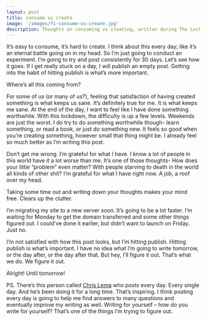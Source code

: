 ```yaml
---
layout: post
title: consume vs create
image: '/images/fi-consume-vs-create.jpg'
description: Thoughts on consuming vs creating, written during The Lockdown
---
```


It’s easy to consume, it’s hard to create. I think about this every day; like it’s an eternal battle going on in my head. So I’m just going to conduct an experiment. I’m going to try and post consistently for 30 days. Let’s see how it goes. If I get really stuck on a day, I will publish an empty post. Getting into the habit of hitting publish is what’s more important.

Where’s all this coming from?

For some of us (or many of us?), feeling that satisfaction of having created something is what keeps us sane. It’s definitely true for me. It is what keeps me sane. At the end of the day, I want to feel like I have done something worthwhile. With this lockdown, the difficulty is up a few levels. Weekends are just the worst. I do try to do something worthwhile though- learn something, or read a book, or just do something new. It feels so good when you’re creating something, however small that thing might be. I already feel so much better as I’m writing this post.

Don’t get me wrong. I’m grateful for what I have. I know a lot of people in this world have it a lot worse than me. It’s one of those thoughts- How does your little “problem” even matter? With people starving to death in the world all kinds of other shit? I’m grateful for what I have right now. A job, a roof over my head.

Taking some time out and writing down your thoughts makes your mind free. Clears up the clutter.

I’m migrating my site to a new server soon. It’s going to be a lot faster. I’m waiting for Monday to get the domain transferred and some other things figured out. I could’ve done it earlier, but didn’t want to launch on Friday. Just no.

I’m not satisfied with how this post looks, but I’m hitting publish. Hitting publish is what’s important. I have no idea what I’m going to write tomorrow, or the day after, or the day after that. But hey, I’ll figure it out. That’s what we do. We figure it out.

Alright! Until tomorrow!

PS. There’s this person called [Chris Lema](https://chrislema.com/blog/) who posts every day. Every single day. And he’s been doing it for a long time. That’s inspiring. I think posting every day is going to help me find answers to many questions and eventually improve my writing as well. Writing for yourself – how do you write for yourself? That’s one of the things I’m trying to figure out.
